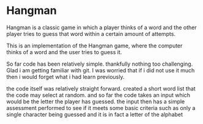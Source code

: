 # Hangman
Hangman is a classic game in which a player thinks of a word and the other player tries to guess that word within a certain amount of attempts.

This is an implementation of the Hangman game, where the computer thinks of a word and the user tries to guess it.

So far code has been relatively simple. thankfully nothing too challenging.
Glad i am getting familiar with git. I was worried that if i did not use it much then i would forget what i had learn previously.

the code itself was relatively straight forward. created a short word list that the code may select at random.
and so far the code takes an input which would be the letter the player has guessed.
the input then has a simple assessment performed to see if it meets some basic criteria such as only a single character being guessed and it is in fact a letter of the alphabet